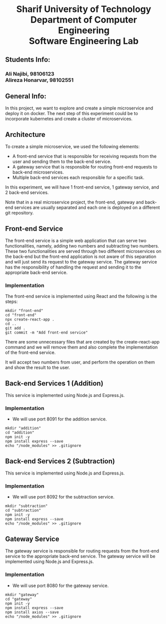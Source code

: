 # <p style="text-align: center;">Sharif University of Technology</br>Department of Computer Engineering</br>Software Engineering Lab</p>

## Students Info:

### Ali Najibi, 98106123 </br>Alireza Honarvar, 98102551

## General Info:
In this project, we want to explore and create a simple microservice and deploy it on docker.
The next step of this experiment could be to incorporate kubernetes and create a cluster of microservices.

## Architecture
To create a simple microservice, we used the following elements:
- A front-end service that is responsible for receiving requests from the user and sending them to the back-end service.
- A gateway service that is responsible for routing front-end requests to back-end microservices.
- Multiple back-end services each responsible for a specific task.

In this experiment, we will have 1 front-end service, 1 gateway service, and 2 back-end services.

Note that in a real microservice project, the front-end, gateway and back-end services are usually separated and each one is deployed on a different git repository.

## Front-end Service
The front-end service is a simple web application that can serve two functionalities, namely, adding two numbers and subtracting two numbers.
These two functionalities are served through two different microservices on the back-end but the front-end application
is not aware of this separation and will just send its request to the gateway service.
The gateway service has the responsibility of handling the request and sending it to the appropriate back-end service.
 
### Implementation
The front-end service is implemented using React and the following is the steps:
```shell
mkdir "front-end"
cd "front-end"
npx create-react-app .
cd ..
git add .
git commit -m "Add front-end service"
```
There are some unnecessary files that are created by the create-react-app command and we will remove them and 
also complete the implementation of the front-end service.

It will accept two numbers from user, and perform the operation on them and show the result to the user.

## Back-end Services 1 (Addition)
This service is implemented using Node.js and Express.js.

### Implementation
- We will use port 8091 for the addition service.
```shell
mkdir "addition"
cd "addition"
npm init -y
npm install express --save
echo "/node_modules" >> .gitignore
```

## Back-end Services 2 (Subtraction)
This service is implemented using Node.js and Express.js.

### Implementation
- We will use port 8092 for the subtraction service.
```shell
mkdir "subtraction"
cd "subtraction"
npm init -y
npm install express --save
echo "/node_modules" >> .gitignore
```



## Gateway Service
The gateway service is responsible for routing requests from the front-end service to the appropriate back-end service.
The gateway service will be implemented using Node.js and Express.js.

### Implementation
- We will use port 8080 for the gateway service.
```shell
mkdir "gateway"
cd "gateway"
npm init -y
npm install express --save
npm install axios --save
echo "/node_modules" >> .gitignore
```